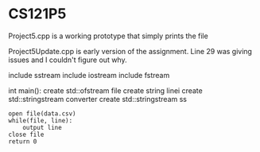 # CS121P5
Project5.cpp is a working prototype that simply prints the file

Project5Update.cpp is early version of the assignment.
Line 29 was giving issues and I couldn't figure out why. 


include sstream
include iostream
include fstream

int main():
	create std::ofstream file
	create string linei
	create std::stringstream converter
	create std::stringstream ss

	open file(data.csv)
	while(file, line):
		output line
	close file
	return 0
		
